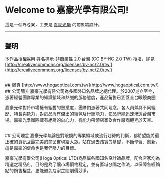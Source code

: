 # Welcome to 嘉豪光學有限公司!
這是一個外包案，主要是 [嘉豪光學](http://www.hogaoptical.com.tw/) 的前後端設計。

---
## 聲明
本作品授權採用 姓名標示-非商業性 2.0 台灣 (CC BY-NC 2.0 TW) 授權，詳見 [http://creativecommons.org/licenses/by-nc/2.0/tw/](http://creativecommons.org/licenses/by-nc/2.0/tw/) 

<br />
## 網頁
[http://www.hogaoptical.com.tw/](http://www.hogaoptical.com.tw/)

<br />
## 公司簡介
嘉豪光學有限公司為多國外知名品牌之總代理。於2007成立至今，憑著經營團隊專業的知識領域和熱誠的服務態度，產品銷售已涵蓋全台眼鏡商圈

嘉豪光學對於市場擁有絕對的熟悉度，團隊們憑著共同理念，各人員兼具不同經歷、特長與能力，對於品牌有傑出的經營及行銷能力，使品牌能迅速滲透台灣市場。嘉豪光學團隊擁有絕對的向心力，有能力帶領店家及合作廠商翱翔於天空。


<br />
## 公司理念
嘉豪光學無論是對眼鏡的專業領域或流行趨勢的判斷，都希望能將最正確的資訊及最完美的商品嘗現給大眾。站在過去踏實的基礎，不斷學習、創新，這是嘉豪的使命也是我們努力的目標。

嘉豪光學有限公司(Hoga Optical LTD)商品屬各國知名設計師品牌，配合店家均為精選之精品店，目的是為了讓市場價格穩定，並有區域分隔之作法，以保障各經銷點的銷售權益，更能避免店家之間削價競爭。
